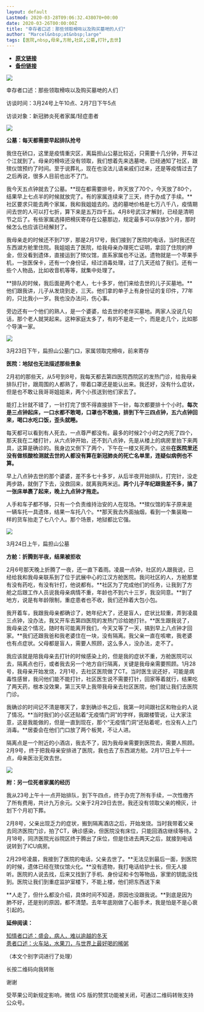 ```yaml
---
layout: default
Lastmod: 2020-03-28T09:06:32.438070+00:00
date: 2020-03-26T00:00:00Z
title: "幸存者口述：那些领取榾咴以及购买墓哋的人们"
author: "Marcel&nbsp;at&nbsp;large"
tags: [医院,nbsp,母亲,方舱,社区,公墓,打针,去世]
---
```


* [**原文链接**](https://mp.weixin.qq.com/s/0-cVgp2qE5Bpl5D4kt5aQQ)
* [**备份链接**](https://archive.li/wip/4l0mU)


![](/images/post/78a9146fd85de43de12b3c53f5df2eb8.jpg)

幸存者口述：那些领取榾咴以及购买墓哋的人们

访谈时间：3月24号上午10点、2月7日下午5点  

访谈对象：新冠肺炎死者家属/轻症患者

![](/images/post/4c93fdecf5cc7aeb4ec5b05c4a057f5d.jpg)

**公墓：每天都需要早起排队抢号**

我住在硚口，这里是疫情重灾区，离扁担山公墓比较近，只需要十几分钟，开车过个江就到了。母亲的榾咴还没有领取，我们想着先来选墓哋，已经通知了社区，跟殡仪馆预约了时间。至于说葬礼，现在也没法儿请亲戚们过来，还是等疫情过去了之后再说，很多人目前也出不了门。

我今天五点钟就去了公墓。**现在都需要排号，昨天放了70个，今天放了80个，结果早上七点半的时候就放完了。有的家属连续来了三天，终于办成了手续。**社区要求只能去两个家属，我和我姐姐去的。选的墓哋价格是七万八千八，疫情期间去世的人可以打七折，算下来是五万四千五。4月8号武汉才解封，已经是清明节之后了。有些家属选择把榾灰寄存在公墓那边，规定最多可以存放3个月，那时候怎么也应该已经解封了。

我母亲走的时候还不到71岁，那是2月17号，我们接到了医院的电话，当时我还在东西湖方舱里住院。我姐姐去了医院，给我母亲办理死亡证明，拿回了住院的押金，但没看到遗体，直接运到了殡仪馆，直系家属也不让送。遗物就是一个苹果手机，一张医保卡，还有一个身份证，经过消毒处理，过了几天还给了我们。还有一些个人物品，比如收音机等等，就集中处理了。

**排队的时候，我后面是两个老人，七十多岁，他们来给去世的儿子买墓地。**他们跟我讲，儿子从发烧到走，三天。他们拿的单子上有身份证的复印件，77年的，只比我小一岁。我也没办法问，伤心事。

旁边还有一个他们的熟人，是一个婆婆，给去世的老伴买墓地。两家人没说几句话，那个老人就哭起来。这种家庭太多了，有的不是走一个，而是走几个，比如那个导演一家。

![](/images/post/8881d040c0496dd818da5d6809d05345.jpg)

3月23日下午，扁担山公墓门口，家属领取完榾咴，前来寄存

**医院：地狱也无法描述那些景象**

2月初的那些天，从5号到8号，我每天都去第四医院西院区的发热门诊，给我母亲排队打针，跟周围的人都熟了，带着口罩还是能认出来。我还好，没有什么症状，但是也不敢让我哥哥姐姐来，两个小孩送到他们家去了。

能打上针就不错了，一针打完了恨不得直接排下一针，每次都要排十个小时。**每次是三点钟起床，一口水都不敢喝，口罩也不敢摘，排到下午三四点钟，五六点钟回来，喝口水吃口饭，歪头就睡。**

每天都可以看到有人死去，一点尊严都没有。最多的时候2个小时之内死了四个，那天我在二楼打针，从六点钟开始，还不到八点钟，先是从楼上的病房里抬下来两具，这算是确诊的。我身边又倒下了两个，下午在一楼又死两个。这些**在医院里还没有做核酸检测就去世的人都没有算在新冠肺炎的死亡名单里，连疑似病例也不算。**

早上八点钟去世的那个婆婆，差不多七十多岁，从后半夜开始排队，打完针，没走两步路，就倒了下去，没救回来，就离我两米远。**两个儿子年纪跟我差不多，搞了一张床单裹了起来，晚上九点钟才拖走。**

人手和车子都不够，只有一个负责维持治安的人在现场。**殡仪馆的车子原来是一辆车托一具遗体，结果一车托八个。**那天我去外面抽烟，看到一个集装箱一样的货车抬走了七八个人。那个场景，地狱都比它强。

![](/images/post/becb035afb1ef4277914acd3c7c6e830.jpg)

3月24日上午，扁担山公墓  

**方舱：折腾到半夜，结果被拒收**

2月6号那天晚上折腾了一夜，还一直下着雨。凌晨一点钟，社区的人跟我说，已经给我和我母亲联系到了位于武展中心的江汉方舱医院。我问社区的人，方舱那里有没有药吃，有没有针打，他说都有。**社区为了完成他们的任务，让我到了方舱之后跟工作人员说我母亲病情不重，年龄也不到六十三岁，我没同意。**到了地方，说是有年龄限制，重症患者也不收，我们还拎着大包小包。

我开着车，我跟我母亲都确诊了，她年纪大了，还是盲人，症状比较重，弄到凌晨三点钟，没办法，我又开车去第四医院的发热门诊给她打针。**医生跟我说了，我母亲这个情况，随时有可能离开我们，今天又等了一天，搞到早上八点钟才回家。**我们还跟我爸和我老婆住在一块，没有隔离。我父亲一直在咳嗽，我老婆也有点症状。父母都是盲人，需要人照顾，这么多人，没办法，走不了。

我应该就是陪我母亲去打针的时候感染上的，但是我的症状不重，方舱医院可以去，隔离点也行，或者我去另一个地方自行隔离，关键是我母亲需要照顾。1月28号，我母亲开始发烧，2月1号，去社区医院做了CT。当时医生说还好，可能是病毒性感冒，我问他们能不能打针，社区医生说不需要打针，回家等着就行，结果吃了两天药，根本没效果，第三天早上我带我母亲去社区医院，他们就让我们去医院门诊。

我确诊的时间记不清是哪天了，拿到确诊书之后，我第一时间跟社区和物业的人说了情况。**当时我们的小区还贴着“无疫情门洞”的字样，我跟楼管说，让大家注意，这是我能做的，但是一直到现在，那个“无疫情门洞”还贴着呢，也没有人上门消毒。**居委会在他们门口放了两个板凳，不让人进。

隔离点是一个附近的小酒店，我去不了，因为我母亲需要到医院去，需要人照顾。2月9号，终于把我母亲安排进了医院，我也去了东西湖方舱。2月17日上午十一点，母亲医治无效去世。

![](/images/post/4de330efc3418110acd18c39fcdc01da.jpg)

**附：另一位死者家属的经历**  

我从23号上午十一点开始排队，到下午四点，终于办完了所有手续，一次性缴齐了所有费用，共计九万余元。父亲于2月29日去世。我还没有领取父亲的榾灰，计划下个月初下葬。

2月8号，父亲出现乏力的症状，搬到隔离酒店之后，开始发烧。当时我带着父亲去同济医院门诊，拍了CT，确诊感染，但医院没有床位，只能回酒店继续等待。2月18号，同济医院光谷院区终于腾出了床位，但是住进去两天之后，就接到电话说转到了ICU病房。

2月29号凌晨，我接到了医院的电话，父亲去世了。**无法见到最后一面，到医院的时候，遗体已经在殡仪馆火化。**没有遗物，我打电话给护士长，但无人接听。医院的人说去找，后来又找到了手机、身份证和卡包等物品，家里的钥匙没找到。医院让我们到重症监护室楼下，不能上楼，他们把东西送下来

**人走了，但什么都没介绍，具体时间不知道，原因也没跟我说。**到底是因为肺不好，还是别的原因，都不清楚。去年年底刚做了心脏手术，我是怕是不是心衰引起的。

**延伸阅读：**

[知情者口述：盛会，病人，难以逾越的冬天](http://mp.weixin.qq.com/s?__biz=MzA5MDI4NzYzNQ==&mid=2450044623&idx=1&sn=4441adde047d56d54e3afc8d083eabfa&chksm=87f1edb3b08664a52c917bd7e01daed12fcf9e61e0094fbd8b7f1439ebddcf282bd222e93282&scene=21#wechat_redirect)  
[患者口述：火车站，水果刀，与世界上最好喝的稀粥](http://mp.weixin.qq.com/s?__biz=MzA5MDI4NzYzNQ==&mid=2450044631&idx=1&sn=e951f31ae2b8b3bc899c3e788daf4a31&chksm=87f1edabb08664bd60dd91e99bbdd8cb99975d9dfce633b0b468a8b315d8ad5ccc5ed8d8cdf1&scene=21#wechat_redirect)

（本文个别字词进行了处理）

长按二维码向我转账

谢谢

受苹果公司新规定影响，微信 iOS 版的赞赏功能被关闭，可通过二维码转账支持公众号。

